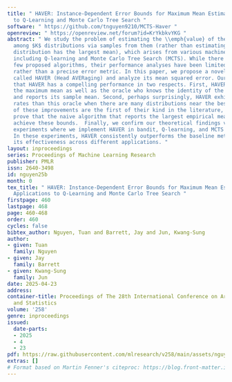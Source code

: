 ```yaml
---
title: " HAVER: Instance-Dependent Error Bounds for Maximum Mean Estimation and Applications
  to Q-Learning and Monte Carlo Tree Search "
software: " https://github.com/tnguyen9210/MCTS-Haver "
openreview: " https://openreview.net/forum?id=KrYkbkvYKG "
abstract: " We study the problem of estimating the \\emph{value} of the largest mean
  among $K$ distributions via samples from them (rather than estimating \\emph{which}
  distribution has the largest mean), which arises from various machine learning tasks
  including Q-learning and Monte Carlo Tree Search (MCTS). While there have been a
  few proposed algorithms, their performance analyses have been limited to their biases
  rather than a precise error metric. In this paper, we propose a novel algorithm
  called HAVER (Head AVERaging) and analyze its mean squared error. Our analysis reveals
  that HAVER has a compelling performance in two respects. First, HAVER estimates
  the maximum mean as well as the oracle who knows the identity of the best distribution
  and reports its sample mean. Second, perhaps surprisingly, HAVER exhibits even better
  rates than this oracle when there are many distributions near the best one. Both
  of these improvements are the first of their kind in the literature, and we also
  prove that the naive algorithm that reports the largest empirical mean does not
  achieve these bounds.  Finally, we confirm our theoretical findings via numerical
  experiments where we implement HAVER in bandit, Q-learning, and MCTS algorithms.
  In these experiments, HAVER consistently outperforms the baseline methods, demonstrating
  its effectiveness across different applications. "
layout: inproceedings
series: Proceedings of Machine Learning Research
publisher: PMLR
issn: 2640-3498
id: nguyen25b
month: 0
tex_title: " HAVER: Instance-Dependent Error Bounds for Maximum Mean Estimation and
  Applications to Q-Learning and Monte Carlo Tree Search "
firstpage: 460
lastpage: 468
page: 460-468
order: 460
cycles: false
bibtex_author: Nguyen, Tuan and Barrett, Jay and Jun, Kwang-Sung
author:
- given: Tuan
  family: Nguyen
- given: Jay
  family: Barrett
- given: Kwang-Sung
  family: Jun
date: 2025-04-23
address:
container-title: Proceedings of The 28th International Conference on Artificial Intelligence
  and Statistics
volume: '258'
genre: inproceedings
issued:
  date-parts:
  - 2025
  - 4
  - 23
pdf: https://raw.githubusercontent.com/mlresearch/v258/main/assets/nguyen25b/nguyen25b.pdf
extras: []
# Format based on Martin Fenner's citeproc: https://blog.front-matter.io/posts/citeproc-yaml-for-bibliographies/
---
```

